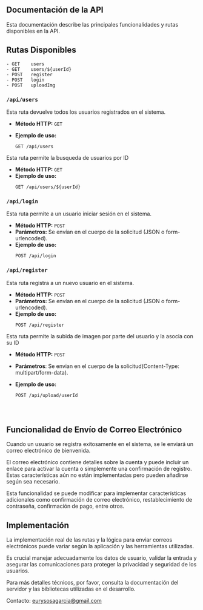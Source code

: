 ## Documentación de la API

Esta documentación describe las principales funcionalidades y rutas disponibles en la API.

## Rutas Disponibles

```
- GET    users
- GET    users/${userId}
- POST   register
- POST   login
- POST   uploadImg
```

### `/api/users`

Esta ruta devuelve todos los usuarios registrados en el sistema.

- **Método HTTP:** `GET`
- **Ejemplo de uso:**

  ```http
  GET /api/users

  ```

Esta ruta permite la busqueda de usuarios por ID

- **Método HTTP:** `GET`
- **Ejemplo de uso:**
  ```http
  GET /api/users/${userId}
  ```

### `/api/login`

Esta ruta permite a un usuario iniciar sesión en el sistema.

- **Método HTTP:** `POST`
- **Parámetros:** Se envían en el cuerpo de la solicitud (JSON o form-urlencoded).
- **Ejemplo de uso:**
  ```http
  POST /api/login
  ```

### `/api/register`

Esta ruta registra a un nuevo usuario en el sistema.

- **Método HTTP:** `POST`
- **Parámetros:** Se envían en el cuerpo de la solicitud (JSON o form-urlencoded).
- **Ejemplo de uso:**
  ```http
  POST /api/register
  ```

Esta ruta permite la subida de imagen por parte del usuario y la asocia con su ID

- **Método HTTP:** `POST`
- **Parámetros**: Se envian en el cuerpo de la solicitud(Content-Type: multipart/form-data).
- **Ejemplo de uso:**

  ```http
  POST /api/upload/userId




  ```

## Funcionalidad de Envío de Correo Electrónico

Cuando un usuario se registra exitosamente en el sistema, se le enviará un correo electrónico de bienvenida.

El correo electrónico contiene detalles sobre la cuenta y puede incluir un enlace para activar la cuenta o simplemente una confirmación de registro. Estas características aún no están implementadas pero pueden añadirse según sea necesario.

Esta funcionalidad se puede modificar para implementar características adicionales como confirmación de correo electrónico, restablecimiento de contraseña, confirmación de pago, entre otros.

## Implementación

La implementación real de las rutas y la lógica para enviar correos electrónicos puede variar según la aplicación y las herramientas utilizadas.

Es crucial manejar adecuadamente los datos de usuario, validar la entrada y asegurar las comunicaciones para proteger la privacidad y seguridad de los usuarios.

Para más detalles técnicos, por favor, consulta la documentación del servidor y las bibliotecas utilizadas en el desarrollo.

Contacto: eurysosagarcia@gmail.com
